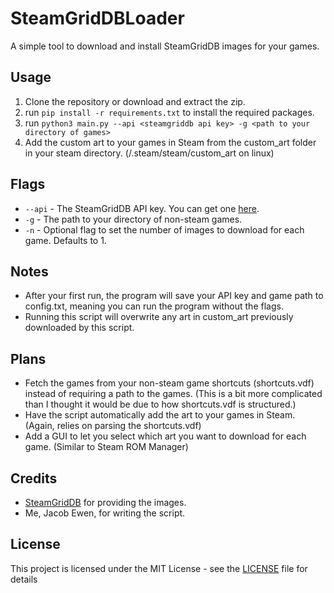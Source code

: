 # SteamGridDBLoader
A simple tool to download and install SteamGridDB images for your games.

## Usage
1. Clone the repository or download and extract the zip.
2. run `pip install -r requirements.txt` to install the required packages.
3. run `python3 main.py --api <steamgriddb api key> -g <path to your directory of games>`
4. Add the custom art to your games in Steam from the custom_art folder in your steam directory. (/.steam/steam/custom_art on linux)

## Flags
* `--api` - The SteamGridDB API key. You can get one [here](https://www.steamgriddb.com/profile/settings/api).
* `-g` - The path to your directory of non-steam games.
* `-n` - Optional flag to set the number of images to download for each game. Defaults to 1.

## Notes
* After your first run, the program will save your API key and game path to config.txt, meaning you can run the program without the flags.
* Running this script will overwrite any art in custom_art previously downloaded by this script.

## Plans
* Fetch the games from your non-steam game shortcuts (shortcuts.vdf) instead of requiring a path to the games. (This is a bit more complicated than I thought it would be due to how shortcuts.vdf is structured.)
* Have the script automatically add the art to your games in Steam. (Again, relies on parsing the shortcuts.vdf)
* Add a GUI to let you select which art you want to download for each game. (Similar to Steam ROM Manager)

## Credits
* [SteamGridDB](https://www.steamgriddb.com/) for providing the images.
* Me, Jacob Ewen, for writing the script.

## License
This project is licensed under the MIT License - see the [LICENSE](LICENSE) file for details
